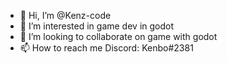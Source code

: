 - 👋 Hi, I’m @Kenz-code
- 👀 I’m interested in game dev in godot
- 💞️ I’m looking to collaborate on game with godot
- 📫 How to reach me Discord: Kenbo#2381

<!---
Kenz-code/Kenz-code is a ✨ special ✨ repository because its `README.md` (this file) appears on your GitHub profile.
You can click the Preview link to take a look at your changes.
--->
